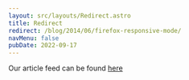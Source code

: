 ```yaml
---
layout: src/layouts/Redirect.astro
title: Redirect
redirect: /blog/2014/06/firefox-responsive-mode/
navMenu: false
pubDate: 2022-09-17
---
```

<div>
Our article feed can be found <a href="/blog/2014/06/firefox-responsive-mode/">here</a>
</div>
